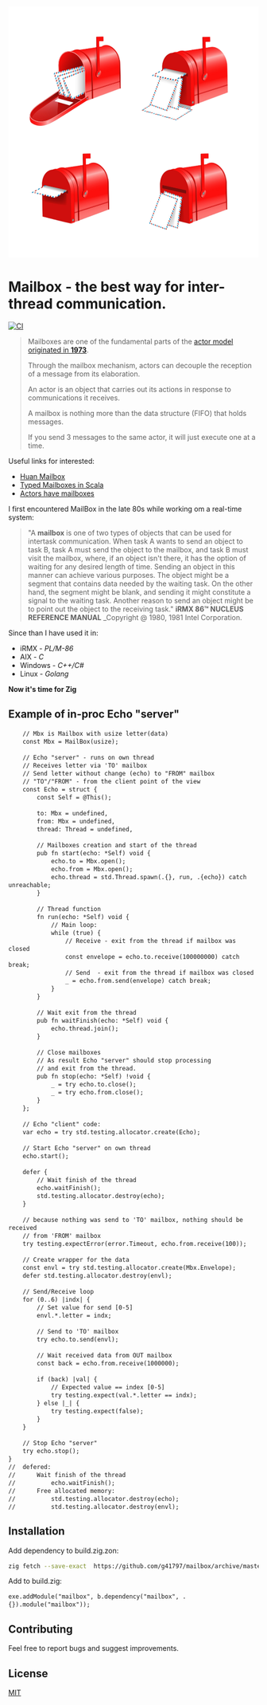 ![](_logo/mailboxes.png)

# Mailbox - the best way for inter-thread communication.          

[![CI](https://github.com/g41797/yazq/actions/workflows/ci.yml/badge.svg)](https://github.com/g41797/yazq/actions/workflows/ci.yml)

> Mailboxes are one of the fundamental parts of the [actor model originated in **1973**](https://en.wikipedia.org/wiki/Actor_model). 
>
> Through the mailbox mechanism, actors can decouple the reception of a message from its elaboration.
>
> An actor is an object that carries out its actions in response to communications it receives.
>
> A mailbox is nothing more than the data structure (FIFO) that holds messages.
>
> If you send 3 messages to the same actor, it will just execute one at a time.

Useful links for interested:
- [Huan Mailbox](https://github.com/huan/mailbox)
- [Typed Mailboxes in Scala](https://www.baeldung.com/scala/typed-mailboxes)
- [Actors have mailboxes](https://www.brianstorti.com/the-actor-model/)


I first encountered MailBox in the late 80s while working om a real-time system: 

> "A **mailbox** is one of two types of objects that can be used for intertask
communication. When task A wants to send an object to task B, task A
must send the object to the mailbox, and task B must visit the mailbox,
where, if an object isn't there, it has the option of waiting for any
desired length of time. Sending an object in this manner can achieve
various purposes. The object might be a segment that contains data
needed by the waiting task. On the other hand, the segment might be
blank, and sending it might constitute a signal to the waiting task.
Another reason to send an object might be to point out the object to the
receiving task." 
> **iRMX 86™ NUCLEUS REFERENCE MANUAL** _Copyright @ 1980, 1981 Intel Corporation.

Since than I have used it in:
- iRMX      - *PL/M-86*
- AIX       - *C*
- Windows   - *C++/C#*
- Linux     - *Golang*

**Now it's time for Zig**


## Example of in-proc Echo "server"

```zig
    // Mbx is Mailbox with usize letter(data)
    const Mbx = MailBox(usize);

    // Echo "server" - runs on own thread
    // Receives letter via 'TO' mailbox
    // Send letter without change (echo) to "FROM" mailbox
    // "TO"/"FROM" - from the client point of the view
    const Echo = struct {
        const Self = @This();

        to: Mbx = undefined,
        from: Mbx = undefined,
        thread: Thread = undefined,

        // Mailboxes creation and start of the thread
        pub fn start(echo: *Self) void {
            echo.to = Mbx.open();
            echo.from = Mbx.open();
            echo.thread = std.Thread.spawn(.{}, run, .{echo}) catch unreachable;
        }

        // Thread function
        fn run(echo: *Self) void {
            // Main loop:
            while (true) {
                // Receive - exit from the thread if mailbox was closed
                const envelope = echo.to.receive(100000000) catch break;
                // Send  - exit from the thread if mailbox was closed
                _ = echo.from.send(envelope) catch break;
            }
        }

        // Wait exit from the thread
        pub fn waitFinish(echo: *Self) void {
            echo.thread.join();
        }

        // Close mailboxes
        // As result Echo "server" should stop processing
        // and exit from the thread.
        pub fn stop(echo: *Self) !void {
            _ = try echo.to.close();
            _ = try echo.from.close();
        }
    };

    // Echo "client" code:
    var echo = try std.testing.allocator.create(Echo);

    // Start Echo "server" on own thread
    echo.start();

    defer {
        // Wait finish of the thread
        echo.waitFinish();
        std.testing.allocator.destroy(echo);
    }

    // because nothing was send to 'TO' mailbox, nothing should be received
    // from 'FROM' mailbox
    try testing.expectError(error.Timeout, echo.from.receive(100));

    // Create wrapper for the data
    const envl = try std.testing.allocator.create(Mbx.Envelope);
    defer std.testing.allocator.destroy(envl);

    // Send/Receive loop
    for (0..6) |indx| {
        // Set value for send [0-5]
        envl.*.letter = indx;

        // Send to 'TO' mailbox
        try echo.to.send(envl);

        // Wait received data from OUT mailbox
        const back = echo.from.receive(1000000);

        if (back) |val| {
            // Expected value == index [0-5]
            try testing.expect(val.*.letter == indx);
        } else |_| {
            try testing.expect(false);
        }
    }

    // Stop Echo "server"
    try echo.stop();
}
//  defered:
//      Wait finish of the thread
//          echo.waitFinish();
//      Free allocated memory:
//          std.testing.allocator.destroy(echo);
//          std.testing.allocator.destroy(envl);
```

## Installation

Add dependency to build.zig.zon:
```bash
zig fetch --save-exact  https://github.com/g41797/mailbox/archive/master.tar.gz
```

Add to build.zig:
```zig
exe.addModule("mailbox", b.dependency("mailbox", .{}).module("mailbox"));
```

## Contributing

Feel free to report bugs and suggest improvements.

## License

[MIT](LICENSE)




